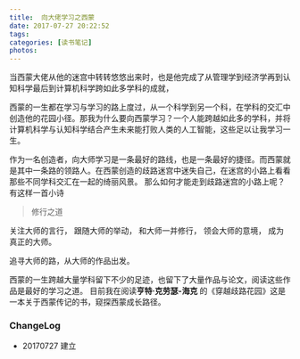 ```yaml
---
title:  向大佬学习之西蒙
date: 2017-07-27 20:22:52
tags:
categories: [读书笔记]
photos:
---
```

当西蒙大佬从他的迷宫中转转悠悠出来时，也是他完成了从管理学到经济学再到认知科学最后到计算机科学跨如此多学科的成就，
<!--more--> 西蒙的一生都在学习与学习的路上度过，从一个科学到另一个科，在学科的交汇中创造他的花园小径。那我为什么要向西蒙学习？一个人能跨越如此多的学科，并将计算机科学与认知科学结合产生未来能打败人类的人工智能，这些足以让我学习一生。
作为一名创造者，向大师学习是一条最好的路线，也是一条最好的捷径。而西蒙就是其中一条路的领路人。在西蒙创造的歧路迷宫中迷失自己，在迷宫的小路上看看那些不同学科交汇在一起的绮丽风景。
那么如何才能走到歧路迷宫的小路上呢？有这样一首小诗

> 修行之道

关注大师的言行，
跟随大师的举动，
和大师一并修行，
领会大师的意境，
成为真正的大师。

追寻大师的路，从大师的作品出发。

西蒙的一生跨越大量学科留下不少的足迹，也留下了大量作品与论文，阅读这些作品是最好的学习之道。
目前我在阅读**亨特·克劳瑟-海克** 的《穿越歧路花园》这是一本关于西蒙传记的书，窥探西蒙成长路径。

### ChangeLog

- 20170727 建立
